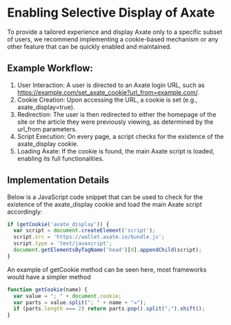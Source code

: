 # Enabling Selective Display of Axate

To provide a tailored experience and display Axate only to a specific subset of users, we recommend implementing a cookie-based mechanism or any other feature that can be quickly enabled and maintained.

## Example Workflow: 
1. User Interaction: A user is directed to an Axate login URL, such as https://example.com/set_axate_cookie?url_from=example.com/.
2. Cookie Creation: Upon accessing the URL, a cookie is set (e.g., axate_display=true).
3. Redirection: The user is then redirected to either the homepage of the site or the article they were previously viewing, as determined by the url_from parameters.
4. Script Execution: On every page, a script checks for the existence of the axate_display cookie.
5. Loading Axate: If the cookie is found, the main Axate script is loaded, enabling its full functionalities.

## Implementation Details

Below is a JavaScript code snippet that can be used to check for the existence of the axate_display cookie and load the main Axate script accordingly:



```javascript
if (getCookie('axate_display')) {
  var script = document.createElement('script');
  script.src = 'https://wallet.axate.io/bundle.js';
  script.type = 'text/javascript';
  document.getElementsByTagName('head')[0].appendChild(script);
}
```

An example of getCookie method can be seen here, most frameworks would have a simpler method

```javascript
function getCookie(name) {
  var value = "; " + document.cookie;
  var parts = value.split("; " + name + "=");
  if (parts.length === 2) return parts.pop().split(";").shift();
}

```
